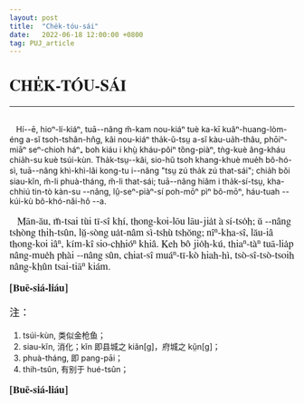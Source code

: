 ```yaml
---
layout: post
title:  "Che̍k-tóu-sái"
date:   2022-06-18 12:00:00 +0800
tag: PUJ_article
---
```


<style>
h1 { font-family: "FreeSerif", "Lucida Sans Unicode", "Tahoma", sans-serif; }
h2 { font-family: "FreeSerif", "Lucida Sans Unicode", "Tahoma", sans-serif; }
h3 { font-family: "FreeSerif", "Lucida Sans Unicode", "Tahoma", sans-serif; }
h4 { font-family: "FreeSerif", "Lucida Sans Unicode", "Tahoma", sans-serif; }
p { font-family: "FreeSerif", "Lucida Sans Unicode", "Tahoma", sans-serif; font-size: 18px; }
</style>

# CHE̍K-TÓU-SÁI
<!-- <font size="2">Tsak--chiá: <em>Lău Lí</em></font> -->
<hr>
<br>
&nbsp;&nbsp;
Hí--ē, hioⁿ-lí-kiáⁿ, tuā--nâng m̆-kam nou-kiáⁿ tuè ka-kī kuâⁿ-huang-lòm-éng a-sĭ tsoh-tshân-hn̂g, kâi nou-kiáⁿ tha̍k-ŭ-tsṳ a-sĭ kàu-ua̍h-thâu, phōiⁿ-miāⁿ seⁿ-chioh háⁿ₊ boh kiáu i khṳ̀ kháu-pôiⁿ tȍng-piàⁿ, tǹg-kuè âng-kháu chia̍h-su kuè tsúi-kùn. Tha̍k-tsṳ--kâi, sio-hŭ tsoh khang-khuè mue̍h bô-hó-sì, tuā--nâng khì-khì-lâi kong-tu i--nâng "tsṳ zú tha̍k zú that-sái"; chia̍h bŏi siau-kĭn, m̆-li phuà-tháng, m̆-li that-sái; tuā--nâng hiâm i tha̍k-sí-tsṳ, kha-chhiú tin-tò kàn-su --nâng, lṳ̂-seⁿ-piàⁿ-sí poh-mōⁿ pìⁿ bô-mōⁿ, háu-tuah --kúi-kù bô-khó-năi-hô --a.

&nbsp;&nbsp;
Mān-ău, m̆-tsai tùi tī-sî khí, thong-koi-lōu lāu-jia̍t à sí-tso̍h; ŭ --nâng tshòng thih-tsûn, lṳ̆-sòng ua̍t-nâm sì-tshù tshŏng; nîⁿ-kha-sî, lău-iâ thong-koi iâⁿ, kím-kî sio-chhióⁿ khiâ. Keh bô jio̍h-kú, thiaⁿ-tàⁿ tuā-lia̍p nâng-mue̍h phài --nâng sûn, chiat-sî muáⁿ-tī-kò hiah-hì, tsò-sî-tsò-tsoih nâng-khûn tsai-tiāⁿ kiám.



**[Buē-siá-liáu]**


注：

1. tsúi-kùn, 类似金枪鱼；
2. siau-kĭn, 消化；kĭn 即县城之 kiăn[g]，府城之 kṳ̆n[g]；
3. phuà-tháng, 即 pang-pāi；
4. thih-tsûn, 有别于 hué-tsûn；


**[Buē-siá-liáu]**


